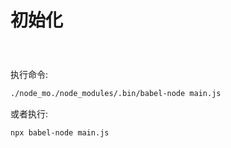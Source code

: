 # 初始化
```bash

```

# 
执行命令:
```bash
./node_mo./node_modules/.bin/babel-node main.js
```
或者执行:
```bash
npx babel-node main.js
```
